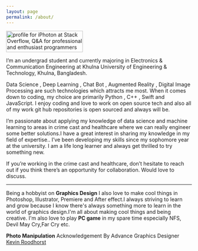 ```yaml
---
layout: page
permalink: /about/
---
```

<a href="https://stackoverflow.com/users/9215780/iphoton">
<img src="https://stackoverflow.com/users/flair/9215780.png?theme=clean" width="208" height="58" alt="profile for iPhoton at Stack Overflow, Q&amp;A for professional and enthusiast programmers" title="profile for iPhoton at Stack Overflow, Q&amp;A for professional and enthusiast programmers">
</a><br>

I’m an undergrad student and currently majoring in Electronics & Communication Engineering at Khulna University of Engineering & Technology, Khulna, Bangladesh.

Data Science , Deep Learning , Chat Bot , Augmented Reality , Digital Image Processing are such technologies which attracts me most. When it comes down to coding, my choice are primarily Python , C++ , Swift and JavaScript. I enjoy coding and love to work on open source tech and also all of my work git hub repositories is open sourced and always will be.

I’m passionate about applying my knowledge of data science and machine learning to areas in crime cast and healthcare where we can really engineer some better solutions.I have a great interest in sharing my knowledge in my field of expertise.. I’ve been developing my skills since my sophomore year at the university. I am a life long learner and always get thrilled to try something new.

If you’re working in the crime cast and healthcare, don’t hesitate to reach out if you think there’s an opportunity for collaboration. Would love to discuss.

---

Being a hobbyist on **Graphics Design** I also love to make cool things in Photoshop, Illustrator, Premiere and After effect.I always striving to learn and grow because I know there's always something more to learn in the world of graphics design.I'm all about making 
cool things and being creative. I'm also love to play **PC game** in my spare time especially NFS, Devil May Cry,Far Cry etc.

**Photo Manipulation** Acknowledgement By Advance Graphics Designer [Kevin Roodhorst](https://www.youtube.com/user/KevinRoodhorst/featured)

